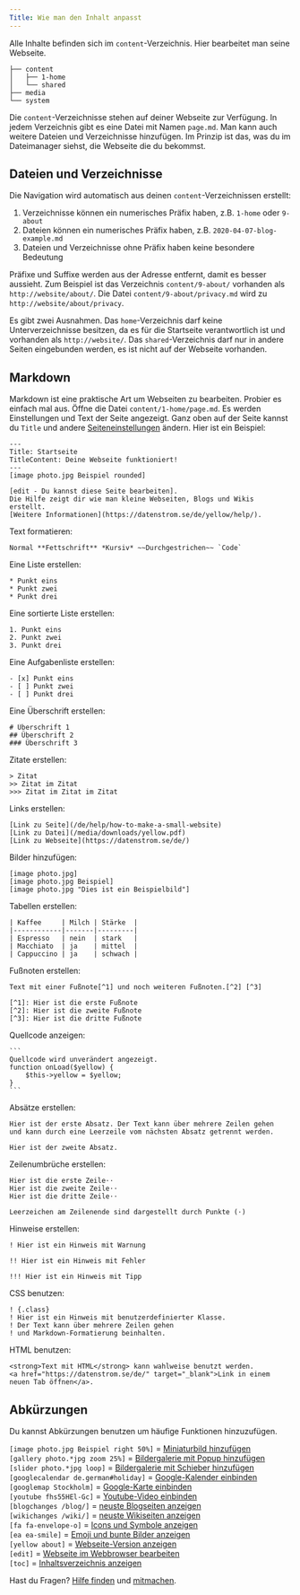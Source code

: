 ```yaml
---
Title: Wie man den Inhalt anpasst
---
```

Alle Inhalte befinden sich im `content`-Verzeichnis. Hier bearbeitet man seine Webseite. 

    ├── content
    │   ├── 1-home
    │   └── shared
    ├── media
    └── system

Die `content`-Verzeichnisse stehen auf deiner Webseite zur Verfügung. In jedem Verzeichnis gibt es eine Datei mit Namen `page.md`. Man kann auch weitere Dateien und Verzeichnisse hinzufügen. Im Prinzip ist das, was du im Dateimanager siehst, die Webseite die du bekommst.

## Dateien und Verzeichnisse

Die Navigation wird automatisch aus deinen `content`-Verzeichnissen erstellt:

1. Verzeichnisse können ein numerisches Präfix haben, z.B. `1-home` oder `9-about`
2. Dateien können ein numerisches Präfix haben, z.B. `2020-04-07-blog-example.md`
3. Dateien und Verzeichnisse ohne Präfix haben keine besondere Bedeutung

Präfixe und Suffixe werden aus der Adresse entfernt, damit es besser aussieht. Zum Beispiel ist das Verzeichnis `content/9-about/` vorhanden als `http://website/about/`. Die Datei `content/9-about/privacy.md` wird zu `http://website/about/privacy`.

Es gibt zwei Ausnahmen. Das `home`-Verzeichnis darf keine Unterverzeichnisse besitzen, da es für die Startseite verantwortlich ist und vorhanden als `http://website/`. Das `shared`-Verzeichnis darf nur in andere Seiten eingebunden werden, es ist nicht auf der Webseite vorhanden.

## Markdown

Markdown ist eine praktische Art um Webseiten zu bearbeiten. Probier es einfach mal aus. Öffne die Datei `content/1-home/page.md`. Es werden Einstellungen und Text der Seite angezeigt. Ganz oben auf der Seite kannst du `Title` und andere [Seiteneinstellungen](how-to-adjust-system#seiteneinstellungen) ändern. Hier ist ein Beispiel:

    ---
    Title: Startseite
    TitleContent: Deine Webseite funktioniert!
    ---
    [image photo.jpg Beispiel rounded]
    
    [edit - Du kannst diese Seite bearbeiten]. 
    Die Hilfe zeigt dir wie man kleine Webseiten, Blogs und Wikis erstellt. 
    [Weitere Informationen](https://datenstrom.se/de/yellow/help/).

Text formatieren:

    Normal **Fettschrift** *Kursiv* ~~Durchgestrichen~~ `Code`

Eine Liste erstellen:

    * Punkt eins
    * Punkt zwei
    * Punkt drei

Eine sortierte Liste erstellen:

    1. Punkt eins
    2. Punkt zwei
    3. Punkt drei

Eine Aufgabenliste erstellen:

    - [x] Punkt eins
    - [ ] Punkt zwei
    - [ ] Punkt drei

Eine Überschrift erstellen:

    # Überschrift 1
    ## Überschrift 2
    ### Überschrift 3

Zitate erstellen:

    > Zitat
    >> Zitat im Zitat
    >>> Zitat im Zitat im Zitat

Links erstellen:

    [Link zu Seite](/de/help/how-to-make-a-small-website)
    [Link zu Datei](/media/downloads/yellow.pdf)
    [Link zu Webseite](https://datenstrom.se/de/)

Bilder hinzufügen:

    [image photo.jpg]
    [image photo.jpg Beispiel]
    [image photo.jpg "Dies ist ein Beispielbild"]

Tabellen erstellen:

    | Kaffee     | Milch | Stärke  |
    |------------|-------|---------|
    | Espresso   | nein  | stark   |
    | Macchiato  | ja    | mittel  |
    | Cappuccino | ja    | schwach |

Fußnoten erstellen:

    Text mit einer Fußnote[^1] und noch weiteren Fußnoten.[^2] [^3]
    
    [^1]: Hier ist die erste Fußnote
    [^2]: Hier ist die zweite Fußnote
    [^3]: Hier ist die dritte Fußnote

Quellcode anzeigen:

    ```
    Quellcode wird unverändert angezeigt.
    function onLoad($yellow) {
        $this->yellow = $yellow;
    }
    ```

Absätze erstellen:

    Hier ist der erste Absatz. Der Text kann über mehrere Zeilen gehen
    und kann durch eine Leerzeile vom nächsten Absatz getrennt werden.

    Hier ist der zweite Absatz.

Zeilenumbrüche erstellen:

    Hier ist die erste Zeile⋅⋅
    Hier ist die zweite Zeile⋅⋅
    Hier ist die dritte Zeile⋅⋅
    
    Leerzeichen am Zeilenende sind dargestellt durch Punkte (⋅)

Hinweise erstellen:

    ! Hier ist ein Hinweis mit Warnung
    
    !! Hier ist ein Hinweis mit Fehler
    
    !!! Hier ist ein Hinweis mit Tipp

CSS benutzen:

    ! {.class}
    ! Hier ist ein Hinweis mit benutzerdefinierter Klasse.
    ! Der Text kann über mehrere Zeilen gehen
    ! und Markdown-Formatierung beinhalten.

HTML benutzen:

    <strong>Text mit HTML</strong> kann wahlweise benutzt werden.
    <a href="https://datenstrom.se/de/" target="_blank">Link in einem neuen Tab öffnen</a>.

## Abkürzungen

Du kannst Abkürzungen benutzen um häufige Funktionen hinzuzufügen.

`[image photo.jpg Beispiel right 50%]` = [Miniaturbild hinzufügen](https://github.com/datenstrom/yellow-extensions/tree/master/source/image/README-de.md)  
`[gallery photo.*jpg zoom 25%]` = [Bildergalerie mit Popup hinzufügen](https://github.com/datenstrom/yellow-extensions/tree/master/source/gallery/README-de.md)  
`[slider photo.*jpg loop]` = [Bildergalerie mit Schieber hinzufügen](https://github.com/datenstrom/yellow-extensions/tree/master/source/slider/README-de.md)  
`[googlecalendar de.german#holiday]` = [Google-Kalender einbinden](https://github.com/datenstrom/yellow-extensions/tree/master/source/googlecalendar/README-de.md)  
`[googlemap Stockholm]` = [Google-Karte einbinden](https://github.com/datenstrom/yellow-extensions/tree/master/source/googlemap/README-de.md)  
`[youtube fhs55HEl-Gc]` = [Youtube-Video einbinden](https://github.com/datenstrom/yellow-extensions/tree/master/source/youtube/README-de.md)  
`[blogchanges /blog/]` = [neuste Blogseiten anzeigen](https://github.com/datenstrom/yellow-extensions/tree/master/source/blog/README-de.md)  
`[wikichanges /wiki/]` = [neuste Wikiseiten anzeigen](https://github.com/datenstrom/yellow-extensions/tree/master/source/wiki/README-de.md)  
`[fa fa-envelope-o]` = [Icons und Symbole anzeigen](https://github.com/datenstrom/yellow-extensions/tree/master/source/fontawesome/README-de.md)  
`[ea ea-smile]` = [Emoji und bunte Bilder anzeigen](https://github.com/datenstrom/yellow-extensions/tree/master/source/emojiawesome/README-de.md)  
`[yellow about]` = [Webseite-Version anzeigen](https://github.com/datenstrom/yellow-extensions/tree/master/source/update/README-de.md)  
`[edit]` = [Webseite im Webbrowser bearbeiten](https://github.com/datenstrom/yellow-extensions/tree/master/source/edit/README-de.md)  
`[toc]` = [Inhaltsverzeichnis anzeigen](https://github.com/datenstrom/yellow-extensions/tree/master/source/toc/README-de.md)  

Hast du Fragen? [Hilfe finden](.) und [mitmachen](contributing-guidelines).
